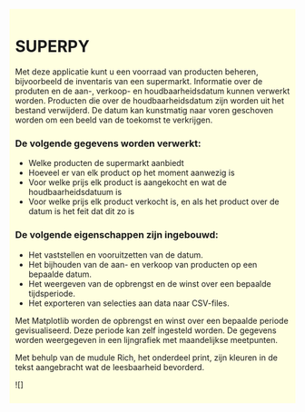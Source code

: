 <span style="background-color:light-yellow; padding:2px;">

<div style="background-color: lightyellow; padding: 10px;">

# SUPERPY

Met deze applicatie kunt u een voorraad van producten beheren, bijvoorbeeld de inventaris van een supermarkt. Informatie over de produten en de aan-, verkoop- en houdbaarheidsdatum kunnen verwerkt worden. Producten die over de houdbaarheidsdatum zijn worden uit het bestand verwijderd. De datum kan kunstmatig naar voren geschoven worden om een beeld van de toekomst te verkrijgen. 

### De volgende gegevens worden verwerkt:

* Welke producten de supermarkt aanbiedt
* Hoeveel er van elk product op het moment aanwezig is
* Voor welke prijs elk product is aangekocht en wat de houdbaarheidsdatuum is
* Voor welke prijs elk product verkocht is, en als het product over de datum is het feit dat dit zo is

### De volgende eigenschappen zijn ingebouwd:

* Het vaststellen en vooruitzetten van de datum.
* Het bijhouden van de aan- en verkoop van producten op een bepaalde datum.
* Het weergeven van de opbrengst en de winst over een bepaalde tijdsperiode.
* Het exporteren van selecties aan data naar CSV-files.

Met Matplotlib worden de opbrengst en winst over een bepaalde periode gevisualiseerd. Deze periode kan zelf ingesteld worden. De gegevens worden weergegeven in een lijngrafiek met maandelijkse meetpunten.

Met behulp van de mudule Rich, het onderdeel print, zijn kleuren in de tekst aangebracht wat de leesbaarheid bevorderd.

![]
